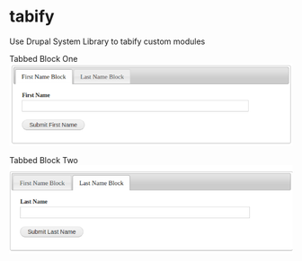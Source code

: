 # tabify
Use Drupal System Library to tabify custom modules

Tabbed Block One
![App Image](https://github.com/arpitr/tabify/blob/master/tabify_block_one.png?raw=true "Suttor")

Tabbed Block Two
![App Image](https://github.com/arpitr/tabify/blob/master/tabify_block_two.png?raw=true "Suttor")
